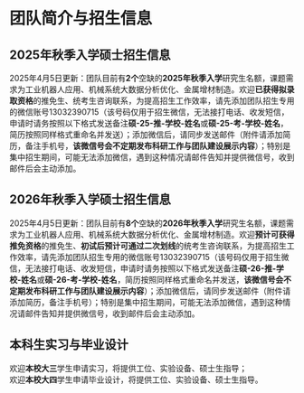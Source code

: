 # 团队简介与招生信息
## 2025年秋季入学硕士招生信息
2025年4月5日更新：团队目前有**2个**空缺的**2025年秋季入学**研究生名额，课题需求为工业机器人应用、机械系统大数据分析优化、金属增材制造。欢迎**已获得拟录取资格**的推免生、统考生咨询联系，为提高招生工作效率，请先添加团队招生专用的微信账号13032390715（该号码仅用于招生微信，无法接打电话、收发短信，申请时请务按照以下格式发送备注**硕-25-推-学校-姓名**或**硕-25-考-学校-姓名**，简历按照同样格式重命名并发送）；添加微信后，请同步发送邮件（附件请添加简历，备注手机号，**该微信号会不定期发布科研工作与团队建设展示内容**）；特别是集中招生期间，可能无法添加微信，遇到这种情况请邮件告知并提供微信号，收到邮件后会主动添加。
## 2026年秋季入学硕士招生信息
2025年4月5日更新：团队目前有**8个**空缺的**2026年秋季入学**研究生名额，课题需求为工业机器人应用、机械系统大数据分析优化、金属增材制造。欢迎**预计可获得推免资格**的推免生、**初试后预计可通过二次划线**的统考生咨询联系，为提高招生工作效率，请先添加团队招生专用的微信账号13032390715（该号码仅用于招生微信，无法接打电话、收发短信，申请时请务按照以下格式发送备注**硕-26-推-学校-姓名**或**硕-26-考-学校-姓名**，简历按照同样格式重命名并发送，**该微信号会不定期发布科研工作与团队建设展示内容**）；添加微信后，请同步发送邮件（附件请添加简历，备注手机号）；特别是集中招生期间，可能无法添加微信，遇到这种情况请邮件告知并提供微信号，收到邮件后会主动添加。
## 本科生实习与毕业设计
欢迎**本校大三**学生申请实习，将提供工位、实验设备、硕士生指导；<br>
欢迎**本校大四**学生申请毕业设计，将提供工位、实验设备、硕士生指导。
